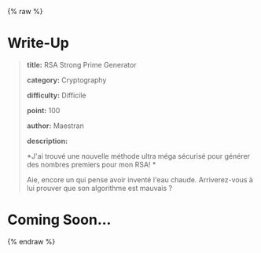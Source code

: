 
{% raw %}
# Write-Up
> **title:** RSA Strong Prime Generator
>
> **category:** Cryptography
>
> **difficulty:** Difficile
>
> **point:** 100
>
> **author:** Maestran
>
> **description:**
>
> *J'ai trouvé une nouvelle méthode ultra méga sécurisé pour générer des nombres premiers pour mon RSA! *
>
> Aie, encore un qui pense avoir inventé l'eau chaude. Arriverez-vous à lui prouver que son algorithme est mauvais ?
>
> 


# Coming Soon...

{% endraw %}
